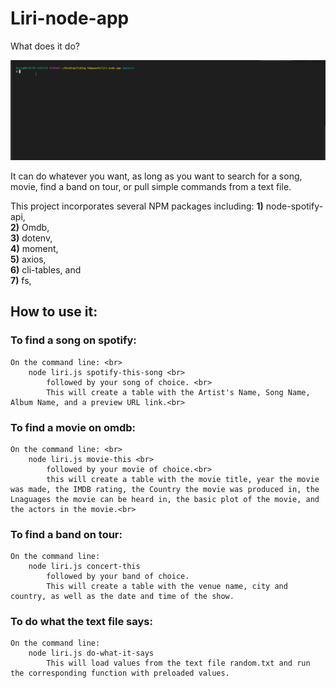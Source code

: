 # Liri-node-app

What does it do?

<img src="./Assets/Images/spotify-this-song.gif" />

It can do whatever you want, as long as you want to search for a song, movie, find a band on tour, or pull simple commands from a text file.

This project incorporates several NPM packages including:
    **1)** node-spotify-api,<br>
    **2)** Omdb, <br>
    **3)** dotenv,<br>
    **4)** moment,<br>
    **5)** axios,<br>
    **6)** cli-tables, and<br>
    **7)** fs,<br>

## How to use it:

### To find a song on spotify:
    On the command line: <br>
        node liri.js spotify-this-song <br>
            followed by your song of choice. <br>
            This will create a table with the Artist's Name, Song Name, Album Name, and a preview URL link.<br>
     

### To find a movie on omdb:
    On the command line: <br>
        node liri.js movie-this <br>
            followed by your movie of choice.<br>
            this will create a table with the movie title, year the movie was made, the IMDB rating, the Country the movie was produced in, the Lnaguages the movie can be heard in, the basic plot of the movie, and the actors in the movie.<br>

### To find a band on tour:
    On the command line:
        node liri.js concert-this
            followed by your band of choice.
            This will create a table with the venue name, city and country, as well as the date and time of the show.

### To do what the text file says:
    On the command line:
        node liri.js do-what-it-says
            This will load values from the text file random.txt and run the corresponding function with preloaded values.
